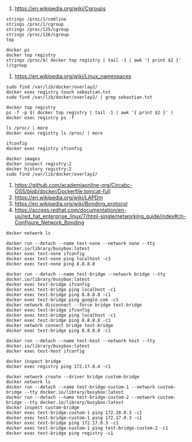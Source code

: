 1. https://en.wikipedia.org/wiki/Cgroups
```
strings /proc/1/cmdline
strings /proc/1/cgroup
strings /proc/125/cgroup
strings /proc/126/cgroup
top
```
```
docker ps
docker top registry
strings /proc/$( docker top registry | tail -1 | awk '{ print $2 }' )/cgroup
```
1. https://en.wikipedia.org/wiki/Linux_namespaces
```
sudo find /var/lib/docker/overlay2/
docker exec registry touch sebastian.txt
sudo find /var/lib/docker/overlay2/ | grep sebastian.txt
```
```
docker top registry
ps -f -p $( docker top registry | tail -1 | awk '{ print $2 }' )
docker exec registry ps -f
```
```
ls /proc/ | more
docker exec registry ls /proc/ | more
```
```
ifconfig
docker exec registry ifconfig
```
```
docker images
docker inspect registry:2
docker history registry:2
sudo find /var/lib/docker/overlay2/
```
1. https://github.com/academiaonline-org/Circabc-OSS/blob/docker/Dockerfile.tomcat-full
1. https://en.wikipedia.org/wiki/LAPDm
2. https://en.wikipedia.org/wiki/Bonding_protocol
3. https://access.redhat.com/documentation/en-us/red_hat_enterprise_linux/7/html-single/networking_guide/index#ch-Configure_Network_Bonding
```
docker network ls
```
```
docker run --detach --name test-none --network none --tty docker.io/library/busybox:latest
docker exec test-none ifconfig
docker exec test-none ping localhost -c3
docker exec test-none ping 8.8.8.8
```
```
docker run --detach --name test-bridge --network bridge --tty docker.io/library/busybox:latest
docker exec test-bridge ifconfig
docker exec test-bridge ping localhost -c1
docker exec test-bridge ping 8.8.8.8 -c1
docker exec test-bridge ping google.com -c1
docker network disconnect --force bridge test-bridge
docker exec test-bridge ifconfig
docker exec test-bridge ping localhost -c1
docker exec test-bridge ping 8.8.8.8 -c1
docker network connect bridge test-bridge
docker exec test-bridge ping 8.8.8.8 -c1
```
```
docker run --detach --name test-host --network host --tty docker.io/library/busybox:latest
docker exec test-host ifconfig
```
```
docker inspect bridge
docker exec registry ping 172.17.0.4 -c1
```
```
docker network create --driver bridge custom-bridge
docker network ls
docker run --detach --name test-bridge-custom-1 --network custom-bridge --tty docker.io/library/busybox:latest
docker run --detach --name test-bridge-custom-2 --network custom-bridge --tty docker.io/library/busybox:latest
docker inspect custom-bridge
docker exec test-bridge-custom-1 ping 172.18.0.3 -c1
docker exec test-bridge-custom-1 ping 172.17.0.3 -c1
docker exec test-bridge ping 172.17.0.3 -c1
docker exec test-bridge-custom-1 ping test-bridge-custom-2 -c1
docker exec test-bridge ping registry -c1
```
